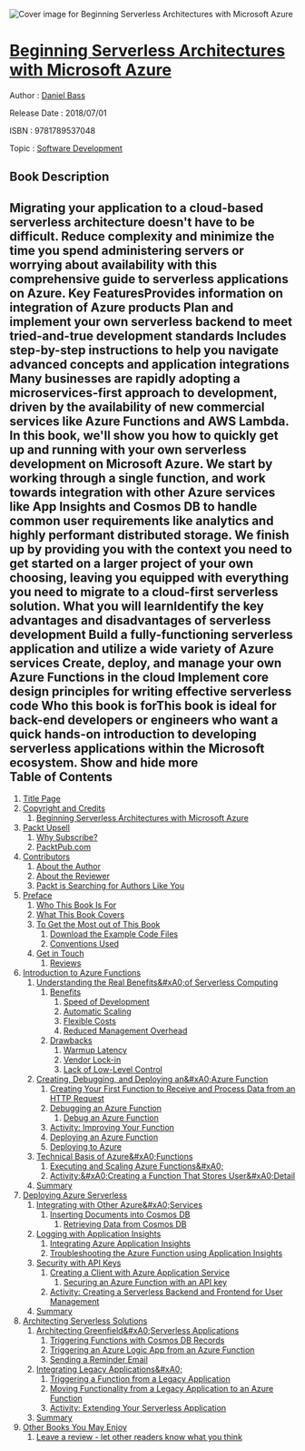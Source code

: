 ![Cover image for Beginning Serverless Architectures with Microsoft Azure](https://imgdetail.ebookreading.net/cover/cover/system_admin/EB9781789537048.jpg)

[Beginning Serverless Architectures with Microsoft Azure](https://ebookreading.net/view/book/Beginning+Serverless+Architectures+with+Microsoft+Azure-EB9781789537048_1.html "Beginning Serverless Architectures with Microsoft Azure")
====================================================================================================================

Author : [Daniel Bass](https://ebookreading.net/search/author/Daniel+Bass)

Release Date : 2018/07/01

ISBN : 9781789537048

Topic : [Software Development](https://ebookreading.net/search/category/software-development)

Book Description
-----------------

 Migrating your application to a cloud-based serverless architecture doesn't have to be difficult. Reduce complexity and minimize the time you spend administering servers or worrying about availability with this comprehensive guide to serverless applications on Azure.
Key FeaturesProvides information on integration of Azure products Plan and implement your own serverless backend to meet tried-and-true development standards Includes step-by-step instructions to help you navigate advanced concepts and application integrations Many businesses are rapidly adopting a microservices-first approach to development, driven by the availability of new commercial services like Azure Functions and AWS Lambda. In this book, we'll show you how to quickly get up and running with your own serverless development on Microsoft Azure. We start by working through a single function, and work towards integration with other Azure services like App Insights and Cosmos DB to handle common user requirements like analytics and highly performant distributed storage. We finish up by providing you with the context you need to get started on a larger project of your own choosing, leaving you equipped with everything you need to migrate to a cloud-first serverless solution. 
What you will learnIdentify the key advantages and disadvantages of serverless development Build a fully-functioning serverless application and utilize a wide variety of Azure services Create, deploy, and manage your own Azure Functions in the cloud Implement core design principles for writing effective serverless code Who this book is forThis book is ideal for back-end developers or engineers who want a quick hands-on introduction to developing serverless applications within the Microsoft ecosystem.
        Show and hide more                
Table of Contents
-----------------

1. [Title Page](https://ebookreading.net/view/book/Beginning+Serverless+Architectures+with+Microsoft+Azure-EB9781789537048_2.html)
1. [Copyright and Credits](https://ebookreading.net/view/book/Beginning+Serverless+Architectures+with+Microsoft+Azure-EB9781789537048_3.html)
    1. [Beginning Serverless Architectures with Microsoft Azure](https://ebookreading.net/view/book/Beginning+Serverless+Architectures+with+Microsoft+Azure-EB9781789537048_4.html)
1. [Packt Upsell](https://ebookreading.net/view/book/Beginning+Serverless+Architectures+with+Microsoft+Azure-EB9781789537048_5.html)
    1. [Why Subscribe?](https://ebookreading.net/view/book/Beginning+Serverless+Architectures+with+Microsoft+Azure-EB9781789537048_6.html)
    1. [PacktPub.com](https://ebookreading.net/view/book/Beginning+Serverless+Architectures+with+Microsoft+Azure-EB9781789537048_7.html)
1. [Contributors](https://ebookreading.net/view/book/Beginning+Serverless+Architectures+with+Microsoft+Azure-EB9781789537048_8.html)
    1. [About the Author](https://ebookreading.net/view/book/Beginning+Serverless+Architectures+with+Microsoft+Azure-EB9781789537048_9.html)
    1. [About the Reviewer](https://ebookreading.net/view/book/Beginning+Serverless+Architectures+with+Microsoft+Azure-EB9781789537048_10.html)
    1. [Packt is Searching for Authors Like You](https://ebookreading.net/view/book/Beginning+Serverless+Architectures+with+Microsoft+Azure-EB9781789537048_11.html)
1. [Preface](https://ebookreading.net/view/book/Beginning+Serverless+Architectures+with+Microsoft+Azure-EB9781789537048_13.html)
    1. [Who This Book Is For](https://ebookreading.net/view/book/Beginning+Serverless+Architectures+with+Microsoft+Azure-EB9781789537048_14.html)
    1. [What This Book Covers](https://ebookreading.net/view/book/Beginning+Serverless+Architectures+with+Microsoft+Azure-EB9781789537048_15.html)
    1. [To Get the Most out of This Book](https://ebookreading.net/view/book/Beginning+Serverless+Architectures+with+Microsoft+Azure-EB9781789537048_16.html)
        1. [Download the Example Code Files](https://ebookreading.net/view/book/Beginning+Serverless+Architectures+with+Microsoft+Azure-EB9781789537048_17.html)
        1. [Conventions Used](https://ebookreading.net/view/book/Beginning+Serverless+Architectures+with+Microsoft+Azure-EB9781789537048_18.html)
    1. [Get in Touch](https://ebookreading.net/view/book/Beginning+Serverless+Architectures+with+Microsoft+Azure-EB9781789537048_19.html)
        1. [Reviews](https://ebookreading.net/view/book/Beginning+Serverless+Architectures+with+Microsoft+Azure-EB9781789537048_20.html)
1. [Introduction to Azure Functions](https://ebookreading.net/view/book/Beginning+Serverless+Architectures+with+Microsoft+Azure-EB9781789537048_21.html)
    1. [Understanding the Real Benefits&amp;#xA0;of Serverless Computing](https://ebookreading.net/view/book/Beginning+Serverless+Architectures+with+Microsoft+Azure-EB9781789537048_22.html)
        1. [Benefits](https://ebookreading.net/view/book/Beginning+Serverless+Architectures+with+Microsoft+Azure-EB9781789537048_23.html)
            1. [Speed of Development](https://ebookreading.net/view/book/Beginning+Serverless+Architectures+with+Microsoft+Azure-EB9781789537048_24.html)
            1. [Automatic Scaling](https://ebookreading.net/view/book/Beginning+Serverless+Architectures+with+Microsoft+Azure-EB9781789537048_25.html)
            1. [Flexible Costs](https://ebookreading.net/view/book/Beginning+Serverless+Architectures+with+Microsoft+Azure-EB9781789537048_26.html)
            1. [Reduced Management Overhead](https://ebookreading.net/view/book/Beginning+Serverless+Architectures+with+Microsoft+Azure-EB9781789537048_27.html)
        1. [Drawbacks](https://ebookreading.net/view/book/Beginning+Serverless+Architectures+with+Microsoft+Azure-EB9781789537048_28.html)
            1. [Warmup Latency](https://ebookreading.net/view/book/Beginning+Serverless+Architectures+with+Microsoft+Azure-EB9781789537048_29.html)
            1. [Vendor Lock-in](https://ebookreading.net/view/book/Beginning+Serverless+Architectures+with+Microsoft+Azure-EB9781789537048_30.html)
            1. [Lack of Low-Level Control](https://ebookreading.net/view/book/Beginning+Serverless+Architectures+with+Microsoft+Azure-EB9781789537048_31.html)
    1. [Creating, Debugging, and Deploying an&amp;#xA0;Azure Function](https://ebookreading.net/view/book/Beginning+Serverless+Architectures+with+Microsoft+Azure-EB9781789537048_32.html)
        1. [Creating Your First Function to Receive and Process Data from an HTTP Request](https://ebookreading.net/view/book/Beginning+Serverless+Architectures+with+Microsoft+Azure-EB9781789537048_33.html)
        1. [Debugging an Azure Function](https://ebookreading.net/view/book/Beginning+Serverless+Architectures+with+Microsoft+Azure-EB9781789537048_34.html)
            1. [Debug an Azure Function](https://ebookreading.net/view/book/Beginning+Serverless+Architectures+with+Microsoft+Azure-EB9781789537048_35.html)
        1. [Activity: Improving Your Function](https://ebookreading.net/view/book/Beginning+Serverless+Architectures+with+Microsoft+Azure-EB9781789537048_36.html)
        1. [Deploying an Azure Function](https://ebookreading.net/view/book/Beginning+Serverless+Architectures+with+Microsoft+Azure-EB9781789537048_37.html)
        1. [Deploying to Azure](https://ebookreading.net/view/book/Beginning+Serverless+Architectures+with+Microsoft+Azure-EB9781789537048_38.html)
    1. [Technical Basis of Azure&amp;#xA0;Functions](https://ebookreading.net/view/book/Beginning+Serverless+Architectures+with+Microsoft+Azure-EB9781789537048_39.html)
        1. [Executing and Scaling Azure Functions&amp;#xA0;](https://ebookreading.net/view/book/Beginning+Serverless+Architectures+with+Microsoft+Azure-EB9781789537048_40.html)
        1. [Activity:&amp;#xA0;Creating a Function That Stores User&amp;#xA0;Detail](https://ebookreading.net/view/book/Beginning+Serverless+Architectures+with+Microsoft+Azure-EB9781789537048_41.html)
    1. [Summary](https://ebookreading.net/view/book/Beginning+Serverless+Architectures+with+Microsoft+Azure-EB9781789537048_42.html)
1. [Deploying Azure Serverless](https://ebookreading.net/view/book/Beginning+Serverless+Architectures+with+Microsoft+Azure-EB9781789537048_43.html)
    1. [Integrating with Other Azure&amp;#xA0;Services](https://ebookreading.net/view/book/Beginning+Serverless+Architectures+with+Microsoft+Azure-EB9781789537048_44.html)
        1. [Inserting Documents into Cosmos DB](https://ebookreading.net/view/book/Beginning+Serverless+Architectures+with+Microsoft+Azure-EB9781789537048_45.html)
            1. [Retrieving Data from Cosmos DB](https://ebookreading.net/view/book/Beginning+Serverless+Architectures+with+Microsoft+Azure-EB9781789537048_46.html)
    1. [Logging with Application Insights](https://ebookreading.net/view/book/Beginning+Serverless+Architectures+with+Microsoft+Azure-EB9781789537048_47.html)
        1. [Integrating Azure Application Insights](https://ebookreading.net/view/book/Beginning+Serverless+Architectures+with+Microsoft+Azure-EB9781789537048_48.html)
        1. [Troubleshooting the Azure Function using Application Insights](https://ebookreading.net/view/book/Beginning+Serverless+Architectures+with+Microsoft+Azure-EB9781789537048_49.html)
    1. [Security with API Keys](https://ebookreading.net/view/book/Beginning+Serverless+Architectures+with+Microsoft+Azure-EB9781789537048_50.html)
        1. [Creating a Client with Azure Application Service](https://ebookreading.net/view/book/Beginning+Serverless+Architectures+with+Microsoft+Azure-EB9781789537048_51.html)
            1. [Securing an Azure Function with an API key](https://ebookreading.net/view/book/Beginning+Serverless+Architectures+with+Microsoft+Azure-EB9781789537048_52.html)
        1. [Activity: Creating a Serverless Backend and Frontend for User Management](https://ebookreading.net/view/book/Beginning+Serverless+Architectures+with+Microsoft+Azure-EB9781789537048_53.html)
    1. [Summary](https://ebookreading.net/view/book/Beginning+Serverless+Architectures+with+Microsoft+Azure-EB9781789537048_54.html)
1. [Architecting Serverless Solutions](https://ebookreading.net/view/book/Beginning+Serverless+Architectures+with+Microsoft+Azure-EB9781789537048_55.html)
    1. [Architecting Greenfield&amp;#xA0;Serverless Applications](https://ebookreading.net/view/book/Beginning+Serverless+Architectures+with+Microsoft+Azure-EB9781789537048_56.html)
        1. [Triggering Functions with Cosmos DB Records](https://ebookreading.net/view/book/Beginning+Serverless+Architectures+with+Microsoft+Azure-EB9781789537048_57.html)
        1. [Triggering an Azure Logic App from an Azure Function](https://ebookreading.net/view/book/Beginning+Serverless+Architectures+with+Microsoft+Azure-EB9781789537048_58.html)
        1. [Sending a Reminder Email](https://ebookreading.net/view/book/Beginning+Serverless+Architectures+with+Microsoft+Azure-EB9781789537048_59.html)
    1. [Integrating Legacy Applications&amp;#xA0;](https://ebookreading.net/view/book/Beginning+Serverless+Architectures+with+Microsoft+Azure-EB9781789537048_60.html)
        1. [Triggering a Function from a Legacy Application](https://ebookreading.net/view/book/Beginning+Serverless+Architectures+with+Microsoft+Azure-EB9781789537048_61.html)
        1. [Moving Functionality from a Legacy Application to an Azure Function](https://ebookreading.net/view/book/Beginning+Serverless+Architectures+with+Microsoft+Azure-EB9781789537048_62.html)
        1. [Activity: Extending Your Serverless Application](https://ebookreading.net/view/book/Beginning+Serverless+Architectures+with+Microsoft+Azure-EB9781789537048_63.html)
    1. [Summary](https://ebookreading.net/view/book/Beginning+Serverless+Architectures+with+Microsoft+Azure-EB9781789537048_64.html)
1. [Other Books You May Enjoy](https://ebookreading.net/view/book/Beginning+Serverless+Architectures+with+Microsoft+Azure-EB9781789537048_65.html)
    1. [Leave a review - let other readers know what you think](https://ebookreading.net/view/book/Beginning+Serverless+Architectures+with+Microsoft+Azure-EB9781789537048_66.html)
